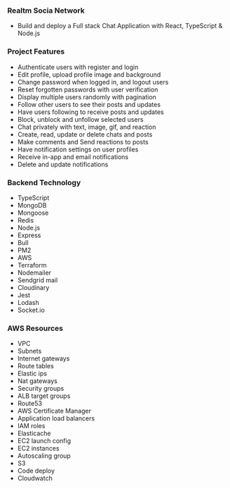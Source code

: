 ### Realtm Socia Network
- Build and deploy a Full stack Chat Application with React, TypeScript & Node.js

### Project Features
- Authenticate users with register and login
- Edit profile, upload profile image and background
- Change password when logged in, and logout users
- Reset forgotten passwords with user verification
- Display multiple users randomly with pagination
- Follow other users to see their posts and updates
- Have users following to receive posts and updates
- Block, unblock and unfollow selected users
- Chat privately with text, image, gif, and reaction
- Create, read, update or delete chats and posts
- Make comments and Send reactions to posts
- Have notification settings on user profiles
- Receive in-app and email notifications
- Delete and update notifications

### Backend Technology
- TypeScript
- MongoDB
- Mongoose
- Redis
- Node.js
- Express
- Bull
- PM2
- AWS
- Terraform
- Nodemailer
- Sendgrid mail
- Cloudinary
- Jest
- Lodash
- Socket.io

### AWS Resources
- VPC
- Subnets
- Internet gateways
- Route tables
- Elastic ips
- Nat gateways
- Security groups
- ALB target groups
- Route53
- AWS Certificate Manager
- Application load balancers
- IAM roles
- Elasticache
- EC2 launch config
- EC2 instances
- Autoscaling group
- S3
- Code deploy
- Cloudwatch